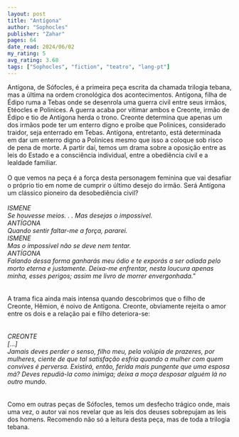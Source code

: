 ```yaml
---
layout: post
title: "Antígona"
author: "Sophocles"
publisher: "Zahar"
pages: 64
date_read: 2024/06/02
my_rating: 5
avg_rating: 3.68
tags: ["Sophocles", "fiction", "teatro", "lang-pt"]
---
```


Antígona, de Sófocles, é a primeira peça escrita da chamada trilogia tebana, mas a última na ordem cronológica dos acontecimentos. Antígona, filha de Édipo ruma a Tebas onde se desenrola uma guerra civil  entre seus irmãos, Etéocles e Polinices. A guerra acaba por vitimar ambos e Creonte, irmão de Édipo e tio de Antígona herda o trono. Creonte determina que apenas um dos irmãos pode ter um enterro digno e proíbe que Polinices, considerado traidor, seja enterrado em Tebas. Antígona, entretanto, está determinada em dar um enterro digno a Polinices mesmo que isso a coloque sob risco de pena de morte. A partir daí, temos um drama sobre a oposição entre as leis do Estado e a consciência individual, entre a obediência civil e a lealdade familiar. <br/><br/>O que vemos na peça é a força desta personagem feminina que vai desafiar o próprio tio em nome de cumprir o último desejo do irmão. Será Antígona um clássico pioneiro da desobediência civil? <br/><i><br/>ISMENE<br/>Se houvesse meios. . . Mas desejas o impossível.<br/>ANTÍGONA<br/>Quando sentir faltar-me a força, pararei.<br/>ISMENE<br/>Mas o impossível não se deve nem tentar.<br/>ANTÍGONA<br/>Falando dessa forma ganharás meu ódio e te exporás a ser odiada pelo morto eterna e justamente. Deixa-me enfrentar, nesta loucura apenas minha, esses perigos; assim me livro de morrer envergonhada."<br/></i><br/><br/>A trama fica ainda mais intensa quando descobrimos que o filho de Creonte, Hêmion, é noivo de Antígona. Creonte, obviamente rejeita o amor entre os dois e a relação pai e filho deteriora-se:<br/><br/><i><br/>CREONTE<br/>[...]<br/>Jamais deves perder o senso, filho meu, pela volúpia de prazeres, por mulheres, ciente de que tal satisfação esfria quando a mulher com quem convives é perversa. Existirá, então, ferida mais pungente que uma esposa má? Deves repudiá-la como inimiga; deixa a moça desposar alguém lá no outro mundo.<br/></i> <br/><br/>Como em outras peças de Sófocles, temos um desfecho trágico onde, mais uma vez, o autor vai nos revelar que as leis dos deuses sobrepujam as leis dos homens. Recomendo não só a leitura desta peça, mas de toda a trilogia tebana.<br/>

